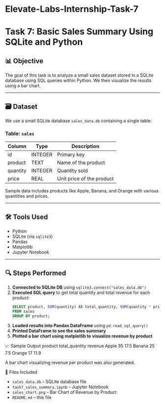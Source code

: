 # Elevate-Labs-Internship-Task-7

# Task 7: Basic Sales Summary Using SQLite and Python

## 📊 Objective
The goal of this task is to analyze a small sales dataset stored in a SQLite database using SQL queries within Python. We then visualize the results using a bar chart.

---

## 🗃️ Dataset
We use a small SQLite database `sales_data.db` containing a single table:

### Table: `sales`
| Column   | Type    | Description             |
|----------|---------|-------------------------|
| id       | INTEGER | Primary key             |
| product  | TEXT    | Name of the product     |
| quantity | INTEGER | Quantity sold           |
| price    | REAL    | Unit price of the product |

Sample data includes products like Apple, Banana, and Orange with various quantities and prices.

---

## 🛠️ Tools Used
- Python
- SQLite (via `sqlite3`)
- Pandas
- Matplotlib
- Jupyter Notebook

---

## 🔍 Steps Performed
1. **Connected to SQLite DB** using `sqlite3.connect("sales_data.db")`
2. **Executed SQL query** to get total quantity and total revenue for each product:
   ```sql
   SELECT product, SUM(quantity) AS total_quantity, SUM(quantity * price) AS revenue
   FROM sales
   GROUP BY product;
3. **Loaded results into Pandas DataFrame** using `pd.read_sql_query()`
4. **Printed DataFrame to see the sales summary**
5. **Plotted a bar chart using matplotlib to visualize revenue by product**

📈 Sample Output
product	total_quantity	revenue
Apple	35	17.5
Banana	25	7.5
Orange	17	11.9

A bar chart visualizing revenue per product was also generated.

📁 Files Included
- `sales_data.db` – SQLite database file
- `task7_sales_summary.ipynb` – Jupyter Notebook
- `sales_chart.png` - Bar Chart of Revenue by Product 
- `README.md` – this file
